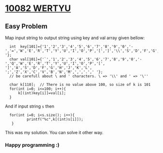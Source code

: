 # [10082 WERTYU](https://uva.onlinejudge.org/index.php?option=com_onlinejudge&Itemid=8&page=show_problem&problem=1023)

## Easy Problem
  Map input string to output string using key and val array given bellow:
  ```
    int  key[101]={'1','2','3','4','5','6','7','8','9','0','-','=','W','E','R','T','Y','U','I','O','P','[',']','\\','S','D','F','G','H','J','K','L',';','\'','X','C','V','B','N','M',',','.','/',' '};
    char val[101]={'`','1','2','3','4','5','6','7','8','9','0','-','Q','W','E','R','T','Y','U','I','O','P','[', ']','A','S','D','F','G','H','J','K','L', ';','Z','X','C','V','B','N','M',',','.',' '};
    // be carefull about \ and ' characters. \ => '\\' and ' => '\''
    
    char k[110];  // There is no value above 100, so size of k is 101
    for(int i=0; i<=100; i++){
        k[(int)key[i]]=val[i];
    }
  ```
  And if input string ```s``` then 
  ```
    for(int i=0; i<s.size(); i++){
            printf("%c",k[(int)s[i]]);
     }
  ```
  
  
  This was my solution. You can solve it other way. 
  ### Happy programming :)
